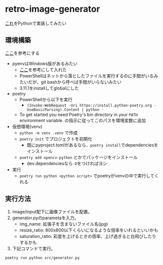 # retro-image-generator

[これ](https://dailyportalz.jp/kiji/retro_PC_game-mitaina-shashin)をPythonで実装してみたい

## 環境構築

[ここ](https://zenn.dev/zenizeni/books/a64578f98450c2/viewer/c6af80)を参考にする

- pyenvはWindows版があるみたい
  - [ここ](https://qiita.com/probabilityhill/items/9a22f395a1e93206c846)を参考にして入れた
  - PowerShellはネットから落としたファイルを実行するのに手間がいるみたいだが、git bashから呼べば手間がいらないみたい
  - 3.11.1をinstallしてglobalにした
- poetry
  - PowerShellから以下を実行
    - `(Invoke-WebRequest -Uri https://install.python-poetry.org -UseBasicParsing).Content | python -`
  - To get started you need Poetry's bin directory in your `PATH` environment variable. の指示に従ってこのパスを環境変数に追加
- 仮想環境(venv)
  - `python -m venv .venv` で作成
  - `poetry init` でプロジェクトを初期化
    - 既にpyproject.tomlがあるなら、`poetry install`でdependenciesをインストール
  - `poetry add opencv-python` とかでパッケージをインストール
    - dev.dependenciesなら`-D`をつければヨシ
- 実行
  -  `poetry run python <python script>` でpoetryがvenvの中で実行してくれる


## 実行方法

1. image/input配下に画像ファイルを配置。
2. generator.pyのparametaを入力。
    - img_name: 拡張子を含まないファイル名(jpg)
    - resize_ratio: 800x800以下くらいになるような倍率をいれるといいかも
    - saturation_ratio: 彩度を上げるときの倍率、上げ過ぎると白飛びしたりするかも
3. 下記コマンドで実行。
  ```
  poetry run python src/generator.py
  ```

